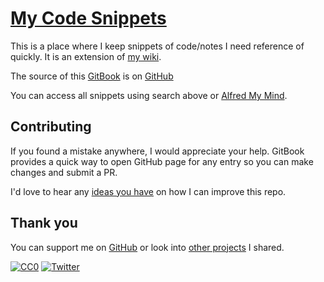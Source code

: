 # [My Code Snippets](https://code.nikitavoloboev.xyz)

This is a place where I keep snippets of code/notes I need reference of quickly. It is an extension of [my wiki](https://wiki.nikitavoloboev.xyz).

The source of this [GitBook](https://code.nikitavoloboev.xyz) is on [GitHub](https://github.com/nikitavoloboev/code)

You can access all snippets using search above or [Alfred My Mind](https://github.com/nikitavoloboev/alfred-my-mind).

## Contributing

If you found a mistake anywhere, I would appreciate your help. GitBook provides a quick way to open GitHub page for any entry so you can make changes and submit a PR.

I'd love to hear any [ideas you have](https://github.com/nikitavoloboev/code/issues/new) on how I can improve this repo.

## Thank you

You can support me on [GitHub](https://github.com/sponsors/nikitavoloboev) or look into [other projects](https://nikitavoloboev.xyz/projects) I shared.

[![CC0](https://img.shields.io/badge/license-CC0-0a0a0a.svg?style=flat&colorA=0a0a0a)](https://creativecommons.org/publicdomain/zero/1.0/) [![Twitter](http://bit.ly/nikitatweet)](https://twitter.com/nikitavoloboev)

